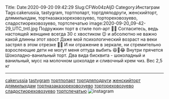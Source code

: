 Title:
Date:2020-09-20 09:42:29
Slug:CFWo04zAljD
Category:Инстаграм
Tags:cakerussia, tastygram, тортпопарт, тортдляподруги, женскийторт, длямилыхдам, тортназаказореховозуево, тортореховозуево, сладостиореховозуево, тортспечатью
image:2020-09-20_09-42-29_UTC_tntl.jpg
Подружкин торт в стиле поп-арт 💝💋
Согласитесь, ведь настоящей женщине всегда 30 с хвостиком 😉
и абсолютно не важно какой длинны этот хвост 
Даже мой психологический возраст на веки застрял в этом отрезке 🙈🙊
И ни отражение в зеркале, ни стремительно взрослеющие дети не могут меня оттуда выбить 😆🤣😂
Внутри прячется Шоколадно-ванильный торт.
Два вида бисквита - шоколадный и ванильный, мусс на молочном шоколаде и сливочный крем чиз.
Вес 2,5 кг 
___________________________________
[cakerussia]({tag}cakerussia) [tastygram]({tag}tastygram) [тортпопарт]({tag}тортпопарт)
[тортдляподруги]({tag}тортдляподруги) [женскийторт]({tag}женскийторт) [длямилыхдам]({tag}длямилыхдам) [тортназаказореховозуево]({tag}тортназаказореховозуево) [тортореховозуево]({tag}тортореховозуево) [сладостиореховозуево]({tag}сладостиореховозуево) [тортспечатью]({tag}тортспечатью)
![instagram]({attach}images/2020-09-20_09-42-29_UTC.jpg)
